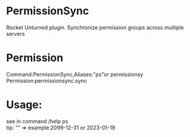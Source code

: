 # PermissionSync
Rocket Unturned plugin. Synchronize permission groups across multiple servers

# Permission 
Command:PermissionSync,Aliases:"ps"or permissionsy<br>
Permission:permissionsync.sync
# Usage:
see in command /help ps<br>
tip: "<ExpireDate>" => example:2099-12-31 or 2023-01-19
